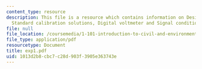 ```yaml
---
content_type: resource
description: This file is a resource which contains information on Design curves,
  Standard calibration solutions, Digital voltmeter and Signal conditioning.
file: null
file_location: /coursemedia/1-101-introduction-to-civil-and-environmental-engineering-design-i-fall-2006/1013d2b8cbc7c28d903f3905e363743e_exp1.pdf
file_type: application/pdf
resourcetype: Document
title: exp1.pdf
uid: 1013d2b8-cbc7-c28d-903f-3905e363743e
---
```

